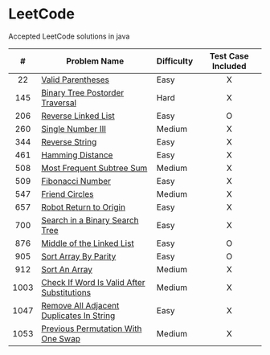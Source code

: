 # LeetCode

Accepted LeetCode solutions in java

| # | Problem Name | Difficulty | Test Case Included |
| :---: | --- | --- | :---: |
| 22 | [Valid Parentheses](/src/ValidParentheses.java) | Easy | X |
| 145 | [Binary Tree Postorder Traversal](/src/BinaryTreePostorderTraversal.java) | Hard | X |
| 206 | [Reverse Linked List](/src/ReverseLinkedList.java) | Easy | O |
| 260 | [Single Number III](/src/SingleNumberIII.java) | Medium | X |
| 344 | [Reverse String](/src/ReverseString.java) | Easy | X |
| 461 | [Hamming Distance](/src/HammingDistance.java) | Easy | X |
| 508 | [Most Frequent Subtree Sum](src/MostFrequentSubtreeSum.java) | Medium | X |
| 509 | [Fibonacci Number](src/FibonacciNumber.java) | Easy | X |
| 547 | [Friend Circles](/src/FriendCircles.java) | Medium | X |
| 657 | [Robot Return to Origin](/src/RobotReturnToOrigin.java) | Easy | X |
| 700 | [Search in a Binary Search Tree](/src/SearchInABinarySearchTree.java) | Easy | X |
| 876 | [Middle of the Linked List](/src/MiddleOfTheLinkedList.java) | Easy | O |
| 905 | [Sort Array By Parity](/src/SortArrayByParity.java) | Easy | O |
| 912 | [Sort An Array](/src/SortAnArray.java) | Medium | X |
| 1003 | [Check If Word Is Valid After Substitutions](/src/CheckIfWordIsValidAfterSubstitutions.java) | Medium | X |
| 1047 | [Remove All Adjacent Duplicates In String](/src/RemoveAllAdjacentDuplicatesInString.java) | Easy | X |
| 1053 | [Previous Permutation With One Swap](/src/PreviousPermutationWithOneSwap.java) | Medium | X |
